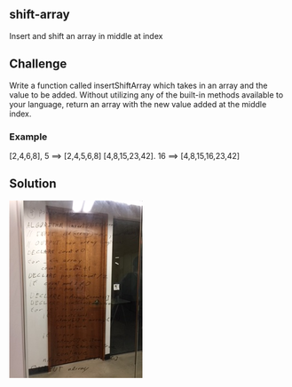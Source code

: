 ## shift-array
Insert and shift an array in middle at index

## Challenge
Write a function called insertShiftArray which takes in an array and the value to be added. Without utilizing any of the built-in methods available to your language, return an array with the new value added at the middle index.

### Example
[2,4,6,8], 5 ==> [2,4,5,6,8]
[4,8,15,23,42]. 16 ==> [4,8,15,16,23,42]

## Solution
![Reverse image](/Assets/Shift_array.JPG)

